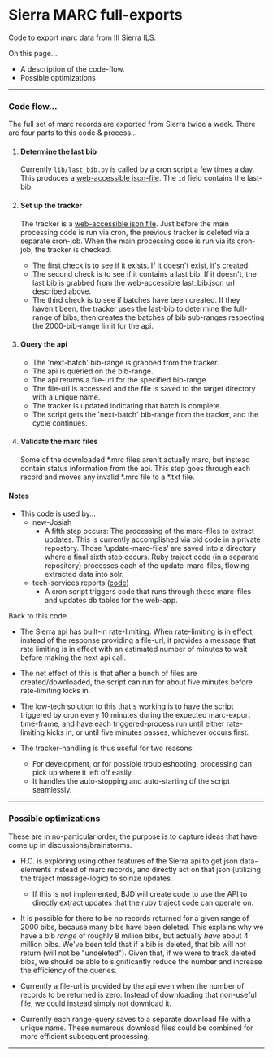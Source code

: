 Sierra MARC full-exports
========================

Code to export marc data from III Sierra ILS.

On this page...
- A description of the code-flow.
- Possible optimizations

---


### Code flow...

The full set of marc records are exported from Sierra twice a week. There are four parts to this code & process...

1. #### Determine the last bib

    Currently `lib/last_bib.py` is called by a cron script a few times a day. This produces a [web-accessible json-file](https://library.brown.edu/josiah/sierra_big_exports/last_bib.json). The `id` field contains the last-bib.

2. #### Set up the tracker

    The tracker is a [web-accessible json file](https://library.brown.edu/josiah/sierra_big_exports/tracker.json). Just before the main processing code is run via cron, the previous tracker is deleted via a separate cron-job. When the main processing code is run via its cron-job, the tracker is checked.
    - The first check is to see if it exists. If it doesn't exist, it's created.
    - The second check is to see if it contains a last bib. If it doesn't, the last bib is grabbed from the web-accessible last_bib.json url described above.
    - The third check is to see if batches have been created. If they haven't been, the tracker uses the last-bib to determine the full-range of bibs, then creates the batches of bib sub-ranges respecting the 2000-bib-range limit for the api.

3. #### Query the api

    - The 'next-batch' bib-range is grabbed from the tracker.
    - The api is queried on the bib-range.
    - The api returns a file-url for the specified bib-range.
    - The file-url is accessed and the file is saved to the target directory with a unique name.
    - The tracker is updated indicating that batch is complete.
    - The script gets the 'next-batch' bib-range from the tracker, and the cycle continues.

4. #### Validate the marc files

    Some of the downloaded *.mrc files aren't actually marc, but instead contain status information from the api. This step goes through each record and moves any invalid *.mrc file to a *.txt file.


#### Notes

- This code is used by...
    - new-Josiah
        - A fifth step occurs: The processing of the marc-files to extract updates. This is currently accomplished via old code in a private repostory. Those 'update-marc-files' are saved into a directory where a final sixth step occurs. Ruby traject code (in a separate repository) processes each of the update-marc-files, flowing extracted data into solr.
    - tech-services reports ([code](https://github.com/birkin/ts_reporting_project))
        - A cron script triggers code that runs through these marc-files and updates db tables for the web-app.

Back to this code...

- The Sierra api has built-in rate-limiting. When rate-limiting is in effect, instead of the response providing a file-url, it provides a message that rate limiting is in effect with an estimated number of minutes to wait before making the next api call.

- The net effect of this is that after a bunch of files are created/downloaded, the script can run for about five minutes before rate-limiting kicks in.

- The low-tech solution to this that's working is to have the script triggered by cron every 10 minutes during the expected marc-export time-frame, and have each triggered-process run until either rate-limiting kicks in, or until five minutes passes, whichever occurs first.

- The tracker-handling is thus useful for two reasons:
    - For development, or for possible troubleshooting, processing can pick up where it left off easily.
    - It handles the auto-stopping and auto-starting of the script seamlessly.

---


### Possible optimizations

These are in no-particular order; the purpose is to capture ideas that have come up in discussions/brainstorms.

- H.C. is exploring using other features of the Sierra api to get json data-elements instead of marc records, and directly act on that json (utilizing the traject massage-logic) to solrize updates.
    - If this is not implemented, BJD will create code to use the API to directly extract updates that the ruby traject code can operate on.

- It is possible for there to be no records returned for a given range of 2000 bibs, because many bibs have been deleted. This explains why we have a bib _range_ of roughly 8 million bibs, but actually _have_ about 4 million bibs. We've been told that if a bib is deleted, that bib will not return (will not be "undeleted"). Given that, if we were to track deleted bibs, we should be able to significantly reduce the number and increase the efficiency of the queries.

- Currently a file-url is provided by the api even when the number of records to be returned is zero. Instead of downloading that non-useful file, we could instead simply not download it.

- Currently each range-query saves to a separate download file with a unique name. These numerous download files could be combined for more efficient subsequent processing.


---
